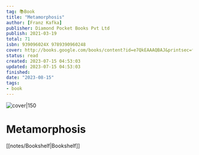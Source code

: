 ```yaml
---
tag: 📚Book
title: "Metamorphosis"
author: [Franz Kafka]
publisher: Diamond Pocket Books Pvt Ltd
publish: 2021-03-19
total: 71
isbn: 939096024X 9789390960248
cover: http://books.google.com/books/content?id=e7QkEAAAQBAJ&printsec=frontcover&img=1&zoom=1&edge=curl&source=gbs_api
status: read
created: 2023-07-15 04:53:03
updated: 2023-07-15 04:53:03
finished: 
date: "2023-08-15"
tags:
- book
---
```


![cover|150](http://books.google.com/books/content?id=e7QkEAAAQBAJ&printsec=frontcover&img=1&zoom=1&edge=curl&source=gbs_api)

# Metamorphosis
[[notes/Bookshelf|Bookshelf]]